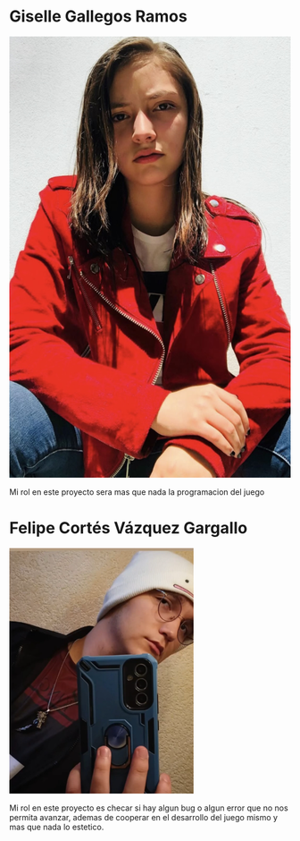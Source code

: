 # Giselle Gallegos Ramos

![FotoGiGi](assests/GiGi.jpg)

Mi rol en este proyecto sera mas que nada la programacion del juego 

# Felipe Cortés Vázquez Gargallo

![Fotomia](assests/yo.png)

Mi rol en este proyecto es checar si hay algun bug o algun error que no nos permita avanzar, ademas de cooperar en el desarrollo del juego mismo y mas que nada lo estetico.
